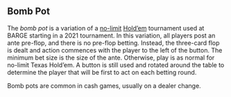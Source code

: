 Bomb Pot
--------

The *bomb pot* is a variation of a [no-limit](./no-limit.md)
[Hold’em](./texas-holdem.md) tournament used at BARGE starting in a 2021
tournament. In this variation, all players post an ante pre-flop, and there is
no pre-flop betting. Instead, the three-card flop is dealt and action commences
with the player to the left of the button. The minimum bet size is the size of
the ante.  Otherwise, play is as normal for no-limit Texas Hold’em. A button is
still used and rotated around the table to determine the player that will be
first to act on each betting round.

Bomb pots are common in cash games, usually on a dealer change.
